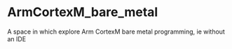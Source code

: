 # ArmCortexM_bare_metal
A space in which explore Arm CortexM bare metal programming, ie without an IDE
